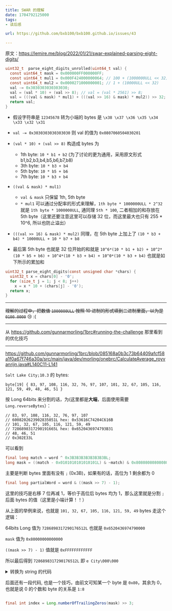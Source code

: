```yaml
---
title: SWAR 的理解
date: 1704792125000
tags:
- 读后感

url: https://github.com/bxb100/bxb100.github.io/issues/43

---
```

原文：https://lemire.me/blog/2022/01/21/swar-explained-parsing-eight-digits/

```c
uint32_t  parse_eight_digits_unrolled(uint64_t val) {
  const uint64_t mask = 0x000000FF000000FF;
  const uint64_t mul1 = 0x000F424000000064; // 100 + (1000000ULL << 32)
  const uint64_t mul2 = 0x0000271000000001; // 1 + (10000ULL << 32)
  val -= 0x3030303030303030;
  val = (val * 10) + (val >> 8); // val = (val * 2561) >> 8;
  val = (((val & mask) * mul1) + (((val >> 16) & mask) * mul2)) >> 32;
  return val;
}
```

* 假设字符串是 `12345678` 转为小端的 bytes 是 `\x38 \x37 \x36 \x35 \x34 \x33 \x32 \x31`
* `val -= 0x3030303030303030` 则 val 的值为 `0x0807060504030201`
* `(val * 10) + (val >> 8)` 构造成 bytes 为
   * 1th byte: `10 * b1 + b2` (为了讨论的更为通用，采用原文形式 b1,b2,b3,b4,b5,b6,b7,b8)
   * 3th byte: `10 * b3 + b4`
   * 5th byte: `10 * b5 + b6`
   * 7th byte: `10 * b3 + b4`
* `((val & mask) * mul1)`
   * `val & mask` 只保留 1th, 5th byte
   * `* mul1` 可以通过分配率的形式来理解，`1th byte * 1000000ULL * 2^32` 就是 `1th byte * 1000000ULL`, 通同理 `5th * 100`, 二者相加的和存放在 5th byte（这里还要注意这里可以存储 32 位，而这里最大也只有 255 * 10^6, 所以也防止溢出）

* `(((val >> 16) & mask) * mul2)` 同理，在 5th byte 上加上了 `(10 * b3 + b4) * 10000ULL + 10 * b7 + b8`
* 最后第 5th byte 也就是 32 位开始的和就是 `10^6*(10 * b1 + b2) + 10^2*(10 * b5 + b6) + 10^4*(10 * b3 + b4) + 10^0*(10 * b3 + b4)` 也就是如下所示的累加和
```c
uint32_t parse_eight_digits(const unsigned char *chars) {
  uint32_t x = chars[0] - '0';
  for (size_t j = 1; j < 8; j++)
    x = x * 10 + (chars[j] - '0');
  return x;
}
```

---

~~理解的过程中，把数值 `1000000ULL` 按照 10 进制的形式填到二进制里面，以为是 `0100 0000`~~ 😢 :(

---

<a id='issuecomment-1882698869'></a>
从 https://github.com/gunnarmorling/1brc#running-the-challenge 那里看到的优化技巧

---

<a id='issuecomment-1886184937'></a>
https://github.com/gunnarmorling/1brc/blob/085168a0b3c73b64409afcf58a1f0a67f746a30a/src/main/java/dev/morling/onebrc/CalculateAverage_royvanrijn.java#L140C11-L141

`Salt Lake City;10.3` 的 bytes:
```
byte[19] { 83, 97, 108, 116, 32, 76, 97, 107, 101, 32, 67, 105, 116, 121, 59, 49, 48, 46, 51 }
```

按 Long 64bits 来分割的话，为(这里都是**大端**，后面使用需要 `Long.reverseBytes`）：

```
// 83, 97, 108, 116, 32, 76, 97, 107
// 6008202623902835051L hex: 0x53616C74204C616B
// 101, 32, 67, 105, 116, 121, 59, 49
// 7286898317290191665L hex: 0x6520436974793B31
// 48, 46, 51
// 0x302E33L
```

可以看到 

```java
final long match = word ^ 0x3B3B3B3B3B3B3B3BL;
long mask = ((match - 0x0101010101010101L) & ~match) & 0x8080808080808080L;
```
主要是判断 bytes 里面有没有 `;` (0x3B)，如果有的话，高位为 1 剩余都为 0 

```java
final long partialWord = word & ((mask >> 7) - 1);
```
这里的技巧是右移 7 位再减 1，等价于高位后 bytes 均为 1，那么这里就是分割 `;` 后面 bytes 的值（这里是小端计算！！）

从上面的举例来说，也就是 `101, 32, 67, 105, 116, 121, 59, 49` bytes 走这个逻辑：

64bits Long 值为 `7286898317290176512L` 也就是 `0x6520436974790000`

`mask` 值为 `0x80000000000000`

`((mask >> 7) - 1)` 值就是 `0xFFFFFFFFFFFF`

所以最后得到 `7286898317290176512L` 即 `e City\000\000`

<details>
<summary>转换为 string 的代码</summary>


这里也挺搞笑的，小端进去，String 按大端转，最后结果是可读的 ;)

```java
public byte[] longToBytes(long x) {
    ByteBuffer buffer = ByteBuffer.allocate(Long.BYTES);
    buffer.putLong(x);
    return buffer.array();
}

new String(longToBytes(7286898317290176512L))
```
当然后面的代码并没有使用这个方式获取 string，而是直接通过 `UNSAFE.getByte` 直接获取内存中映射的值
</details>

后面还有一段代码, 也是一个技巧，由前文可知某一个 byte 是 `0x80`，其余为 0，也就是说 0 的个数和 byte 的关系是 `1:8`

```java

final int index = Long.numberOfTrailingZeros(mask) >> 3;

```

